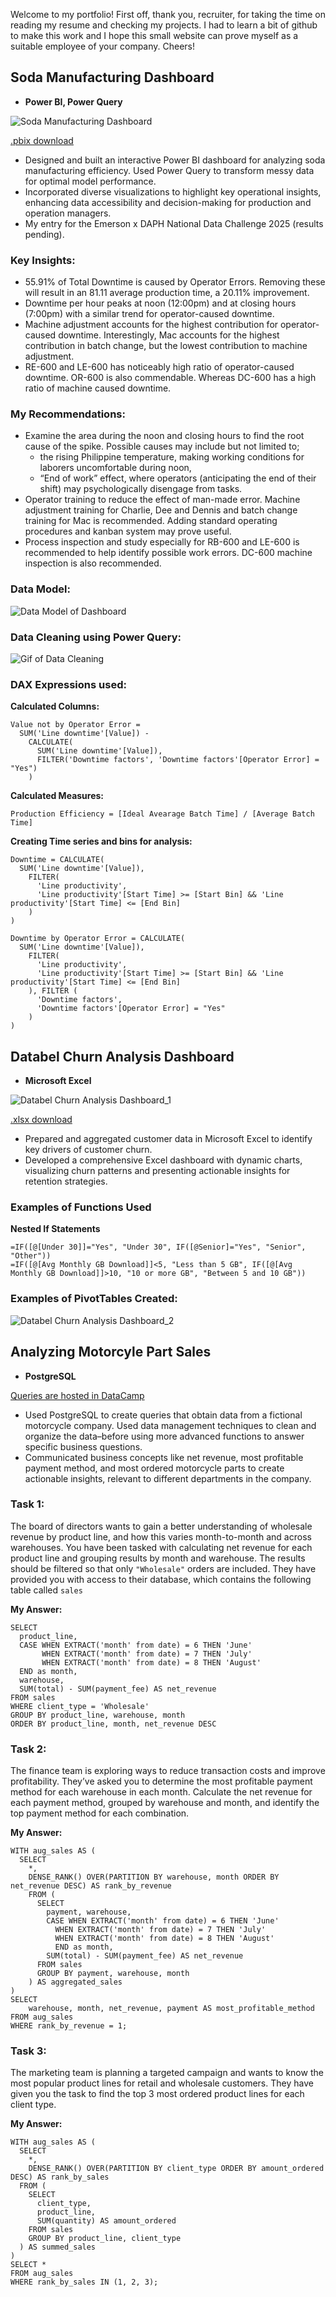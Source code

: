 Welcome to my portfolio! First off, thank you, recruiter, for taking the time on reading my resume and checking my projects. I had to learn a bit of github to make this work and I hope this small website can prove myself as a suitable employee of your company. Cheers!

## **Soda Manufacturing Dashboard**
- **Power BI, Power Query**

![Soda Manufacturing Dashboard](assets/img/soda_manufacturing_dashboard.jpg)

[.pbix download](https://drive.google.com/file/d/1IEu6XZctxySeirTcSL8DIw_xzSxSjWXF/view?usp=drive_link)

- Designed and built an interactive Power BI dashboard for analyzing soda manufacturing efficiency. Used Power Query to transform messy data for optimal model performance.
- Incorporated diverse visualizations to highlight key operational insights, enhancing data accessibility and decision-making for production and operation managers. 
- My entry for the Emerson x DAPH National Data Challenge 2025 (results pending).

### Key Insights:
- 55.91% of Total Downtime is caused by Operator Errors. Removing these will result in an 81.11 average production time, a 20.11% improvement.
- Downtime per hour peaks at noon (12:00pm) and at closing hours (7:00pm) with a similar trend for operator-caused downtime.
- Machine adjustment accounts for the highest contribution for operator-caused downtime. Interestingly, Mac accounts for the highest contribution in batch change, but the lowest contribution to machine adjustment.
- RE-600 and LE-600 has noticeably high ratio of operator-caused downtime. OR-600 is also commendable. Whereas DC-600 has a high ratio of machine caused downtime.

### My Recommendations:
- Examine the area during the noon and closing hours to find the root cause of the spike. Possible causes may include but not limited to;
  - the rising Philippine temperature, making working conditions for laborers uncomfortable during noon,
  - “End of work” effect, where operators (anticipating the end of their shift) may psychologically disengage from tasks.
- Operator training to reduce the effect of man-made error. Machine adjustment training for Charlie, Dee and Dennis and batch change training for Mac is recommended. Adding standard operating procedures and kanban system may prove useful.
- Process inspection and study especially for RB-600 and LE-600 is recommended to help identify possible work errors. DC-600 machine inspection is also recommended.

### Data Model:
![Data Model of Dashboard](assets/img/soda_manufacturing_dashboard_supp1.png)

### Data Cleaning using Power Query:
![Gif of Data Cleaning](assets/img/soda_manufacturing_dashboard_supp2.gif)

### DAX Expressions used:

**Calculated Columns:**
```
Value not by Operator Error = 
  SUM('Line downtime'[Value]) - 
    CALCULATE(
      SUM('Line downtime'[Value]),
      FILTER('Downtime factors', 'Downtime factors'[Operator Error] = "Yes")
    )
```

**Calculated Measures:**
```
Production Efficiency = [Ideal Avearage Batch Time] / [Average Batch Time]
```

**Creating Time series and bins for analysis:**
```
Downtime = CALCULATE(
  SUM('Line downtime'[Value]),
    FILTER(
      'Line productivity', 
      'Line productivity'[Start Time] >= [Start Bin] && 'Line productivity'[Start Time] <= [End Bin]
    )
)
```
```
Downtime by Operator Error = CALCULATE(
  SUM('Line downtime'[Value]),
    FILTER(
      'Line productivity', 
      'Line productivity'[Start Time] >= [Start Bin] && 'Line productivity'[Start Time] <= [End Bin]
    ), FILTER (
      'Downtime factors',
      'Downtime factors'[Operator Error] = "Yes"
    )
)
```

## **Databel Churn Analysis Dashboard**
- **Microsoft Excel**

![Databel Churn Analysis Dashboard_1](assets/img/databel_churn_dashboard_1.png)

[.xlsx download](https://docs.google.com/spreadsheets/d/1tlPVsxLdzfV8ovVwf7D0yUElDeCeH112/edit?usp=sharing&ouid=101272627821031792003&rtpof=true&sd=true)

- Prepared and aggregated customer data in Microsoft Excel to identify key drivers of customer churn. 
- Developed a comprehensive Excel dashboard with dynamic charts, visualizing churn patterns and presenting actionable insights for retention strategies.

### Examples of Functions Used

**Nested If Statements**
```
=IF([@[Under 30]]="Yes", "Under 30", IF([@Senior]="Yes", "Senior", "Other"))
=IF([@[Avg Monthly GB Download]]<5, "Less than 5 GB", IF([@[Avg Monthly GB Download]]>10, "10 or more GB", "Between 5 and 10 GB"))
```

### Examples of PivotTables Created:
![Databel Churn Analysis Dashboard_2](assets/img/databel_churn_dashboard_2.png)


## **Analyzing Motorcyle Part Sales**
- **PostgreSQL**

[Queries are hosted in DataCamp](https://www.datacamp.com/datalab/w/09c538e2-93e6-4498-ba97-ec3e0b05e031/edit)

- Used PostgreSQL to create queries that obtain data from a fictional motorcycle company. Used data management techniques to clean and organize the data–before using more advanced functions to answer specific business questions.
- Communicated business concepts like net revenue, most profitable payment method, and most ordered motorcycle parts to create actionable insights, relevant to different departments in the company.

### Task 1:
The board of directors wants to gain a better understanding of wholesale revenue by product line, and how this varies month-to-month and across warehouses. You have been tasked with calculating net revenue for each product line and grouping results by month and warehouse. The results should be filtered so that only `"Wholesale"` orders are included. They have provided you with access to their database, which contains the following table called `sales`

**My Answer:**
```
SELECT 
  product_line,
  CASE WHEN EXTRACT('month' from date) = 6 THEN 'June'
       WHEN EXTRACT('month' from date) = 7 THEN 'July'
       WHEN EXTRACT('month' from date) = 8 THEN 'August'
  END as month,
  warehouse,
  SUM(total) - SUM(payment_fee) AS net_revenue
FROM sales
WHERE client_type = 'Wholesale'
GROUP BY product_line, warehouse, month
ORDER BY product_line, month, net_revenue DESC
```

### Task 2:
The finance team is exploring ways to reduce transaction costs and improve profitability. They’ve asked you to determine the most profitable payment method for each warehouse in each month. Calculate the net revenue for each payment method, grouped by warehouse and month, and identify the top payment method for each combination.

**My Answer:**
```
WITH aug_sales AS (
  SELECT
    *,
    DENSE_RANK() OVER(PARTITION BY warehouse, month ORDER BY net_revenue DESC) AS rank_by_revenue
    FROM (
      SELECT
        payment, warehouse,
        CASE WHEN EXTRACT('month' from date) = 6 THEN 'June'
          WHEN EXTRACT('month' from date) = 7 THEN 'July'
          WHEN EXTRACT('month' from date) = 8 THEN 'August'
          END as month,
        SUM(total) - SUM(payment_fee) AS net_revenue
      FROM sales
      GROUP BY payment, warehouse, month
    ) AS aggregated_sales
)
SELECT 
	warehouse, month, net_revenue, payment AS most_profitable_method
FROM aug_sales
WHERE rank_by_revenue = 1;
```

### Task 3:
The marketing team is planning a targeted campaign and wants to know the most popular product lines for retail and wholesale customers. They have given you the task to find the top 3 most ordered product lines for each client type.

**My Answer:**
```
WITH aug_sales AS (
  SELECT
    *,
    DENSE_RANK() OVER(PARTITION BY client_type ORDER BY amount_ordered DESC) AS rank_by_sales 
  FROM (
    SELECT
      client_type,
      product_line,
      SUM(quantity) AS amount_ordered
    FROM sales
    GROUP BY product_line, client_type
  ) AS summed_sales
)
SELECT *
FROM aug_sales
WHERE rank_by_sales IN (1, 2, 3);
```
